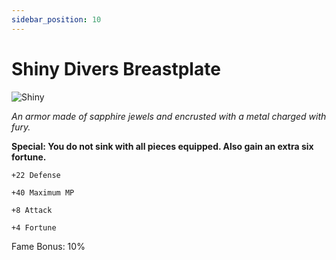 ```yaml
---
sidebar_position: 10
---
```


# Shiny Divers Breastplate

![Shiny](https://vwiki.valorserver.com/api/item/picture/shiny%20divers%20breastplate)

<i>An armor made of sapphire jewels and encrusted with a metal charged with fury.</i>

**Special: You do not sink with all pieces equipped. Also gain an extra six fortune.**

    +22 Defense
    
    +40 Maximum MP
    
    +8 Attack
    
    +4 Fortune
    
Fame Bonus: 10%
